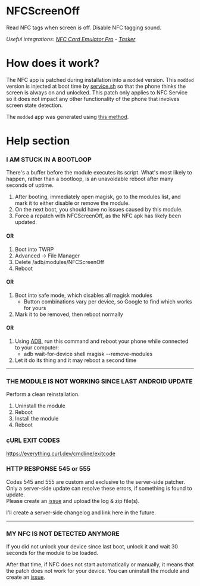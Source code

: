# NFCScreenOff

Read NFC tags when screen is off. Disable NFC tagging sound.

_Useful integrations: [NFC Card Emulator Pro](https://play.google.com/store/apps/details?id=com.yuanwofei.cardemulator.pro) - [Tasker](https://play.google.com/store/apps/details?id=net.dinglisch.android.taskerm)_

# How does it work?

The NFC app is patched during installation into a `modded` version. This `modded` version is injected at boot time by [service.sh](service.sh) so that the phone thinks the screen is always on and unlocked. This patch only applies to NFC Service so it does not impact any other functionality of the phone that involves screen state detection.

The `modded` app was generated using [this method](https://github.com/lapwat/NfcScreenOffPie).

# Help section

### I AM STUCK IN A BOOTLOOP

There's a buffer before the module executes its script. What's most likely to happen, rather than a bootloop, is an unavoidable reboot after many seconds of uptime.

1. After booting, immediately open magisk, go to the modules list, and mark it to either disable or remove the module.
2. On the next boot, you should have no issues caused by this module.
3. Force a repatch with NFCScreenOff, as the NFC apk has likely been updated. 
#### OR
1. Boot into TWRP
2. Advanced -> File Manager
3. Delete /adb/modules/NFCScreenOff
4. Reboot
#### OR
1. Boot into safe mode, which disables all magisk modules
    * Button combinations vary per device, so Google to find which works for yours
2. Mark it to be removed, then reboot normally
#### OR
1. Using [ADB](https://developer.android.com/tools/releases/platform-tools), run this command and reboot your phone while connected to your computer:
    * adb wait-for-device shell magisk --remove-modules
2. Let it do its thing and it may reboot a second time

---
### THE MODULE IS NOT WORKING SINCE LAST ANDROID UPDATE

Perform a clean reinstallation.

1. Uninstall the module
2. Reboot
3. Install the module
4. Reboot

### cURL EXIT CODES
https://everything.curl.dev/cmdline/exitcode

### HTTP RESPONSE 545 or 555

Codes 545 and 555 are custom and exclusive to the server-side patcher.  
Only a server-side update can resolve these errors, if something is found to update.  
Please create an [issue](https://github.com/Jon8RFC/NfcScreenOff/issues) and upload the log & zip file(s).  

I'll create a server-side changelog and link here in the future.

---
### MY NFC IS NOT DETECTED ANYMORE

If you did not unlock your device since last boot, unlock it and wait 30 seconds for the module to be loaded.

After that time, if NFC does not start automatically or manually, it means that the patch does not work for your device. You can uninstall the module and create an [issue](https://github.com/Jon8RFC/NfcScreenOff/issues).
